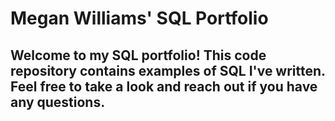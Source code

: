 # Megan Williams' SQL Portfolio
## Welcome to my SQL portfolio! This code repository contains examples of SQL I've written. Feel free to take a look and reach out if you have any questions.
